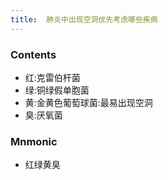 ```yaml
---
title:  肺炎中出现空洞优先考虑哪些疾病
--- 
```


### Contents
- 红:克雷伯杆菌
- 绿:铜绿假单胞菌
- 黄:金黄色葡萄球菌:最易出现空洞
- 臭:厌氧菌
### Mnmonic
- 红绿黄臭
